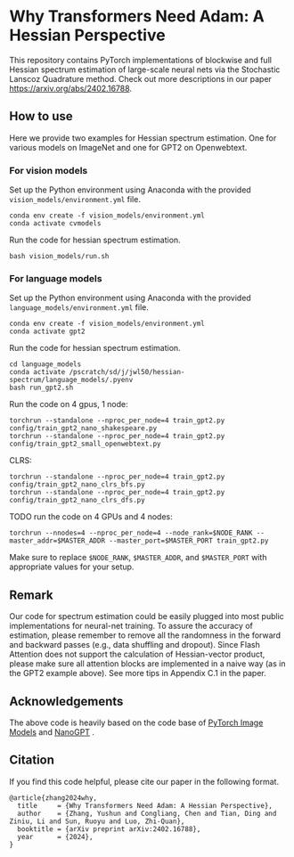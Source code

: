 # Why Transformers Need Adam: A Hessian Perspective
This repository contains PyTorch implementations of blockwise and full Hessian spectrum estimation of large-scale neural nets via the Stochastic Lanscoz Quadrature method.  Check out more descriptions in our paper https://arxiv.org/abs/2402.16788.

## How to use 

Here we provide two examples for Hessian spectrum estimation. One for various models on ImageNet and one for GPT2 on Openwebtext.

### For vision models 

Set up the Python environment using Anaconda with the provided `vision_models/environment.yml` file.

```
conda env create -f vision_models/environment.yml
conda activate cvmodels
```

Run the code for hessian spectrum estimation. 

```
bash vision_models/run.sh
```

### For language models 

Set up the Python environment using Anaconda with the provided `language_models/environment.yml` file.

```
conda env create -f vision_models/environment.yml
conda activate gpt2
```

Run the code for hessian spectrum estimation. 

```
cd language_models
conda activate /pscratch/sd/j/jwl50/hessian-spectrum/language_models/.pyenv
bash run_gpt2.sh
```

Run the code on 4 gpus, 1 node:
```
torchrun --standalone --nproc_per_node=4 train_gpt2.py config/train_gpt2_nano_shakespeare.py
torchrun --standalone --nproc_per_node=4 train_gpt2.py config/train_gpt2_small_openwebtext.py
```
CLRS:
```
torchrun --standalone --nproc_per_node=4 train_gpt2.py config/train_gpt2_nano_clrs_bfs.py
torchrun --standalone --nproc_per_node=4 train_gpt2.py config/train_gpt2_nano_clrs_dfs.py
```

TODO run the code on 4 GPUs and 4 nodes:
```
torchrun --nnodes=4 --nproc_per_node=4 --node_rank=$NODE_RANK --master_addr=$MASTER_ADDR --master_port=$MASTER_PORT train_gpt2.py
```
Make sure to replace `$NODE_RANK`, `$MASTER_ADDR`, and `$MASTER_PORT` with appropriate values for your setup.

## Remark

Our code for spectrum estimation could be easily plugged into most public implementations for neural-net training. To assure the accuracy of estimation, please remember to remove all the randomness in the forward and backward passes (e.g., data shuffling and dropout).  Since Flash Attention does not support the calculation of Hessian-vector product, please make sure  all attention blocks are implemented in a naive way (as in the GPT2 example above). See more tips in Appendix C.1 in the paper. 


## Acknowledgements

The above code is heavily based on the code base of [PyTorch Image Models](https://github.com/huggingface/pytorch-image-models) and [NanoGPT](https://github.com/karpathy/nanoGPT/) . 

## Citation

If you find this code helpful, please cite our paper in the following format.

```
@article{zhang2024why,
  title     = {Why Transformers Need Adam: A Hessian Perspective},
  author    = {Zhang, Yushun and Congliang, Chen and Tian, Ding and Ziniu, Li and Sun, Ruoyu and Luo, Zhi-Quan},
  booktitle = {arXiv preprint arXiv:2402.16788},
  year      = {2024},
}
```
